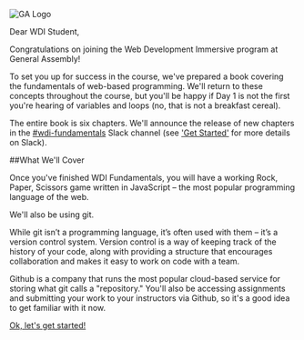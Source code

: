 ![GA Logo](https://raw.github.com/generalassembly/ga-ruby-on-rails-for-devs/master/images/ga.png)

Dear WDI Student,

Congratulations on joining the Web Development Immersive program at General Assembly!

To set you up for success in the course, we've prepared a book covering the fundamentals of web-based programming. We'll return to these concepts throughout the course, but you'll be happy if Day 1 is not the first you're hearing of variables and loops (no, that is not a breakfast cereal).

The entire book is six chapters. We'll announce the release of new chapters in the [#wdi-fundamentals](https://ga-students.slack.com/messages/wdi-fundamentals/) Slack channel (see ['Get Started'](00_chapter/get_started.md) for more details on Slack).

##What We'll Cover

Once you've finished WDI Fundamentals, you will have a working Rock, Paper, Scissors game written in JavaScript – the most popular programming language of the web.

We'll also be using git.

While git isn’t a programming language, it’s often used with them – it’s a version control system. Version control is a way of keeping track of the history of your code, along with providing a structure that encourages collaboration and makes it easy to work on code with a team.

Github is a company that runs the most popular cloud-based service for storing what git calls a "repository." You'll also be accessing assignments and submitting your work to your instructors via Github, so it's a good idea to get familiar with it now.

[Ok, let's get started!](00_chapter/get_started.md)
